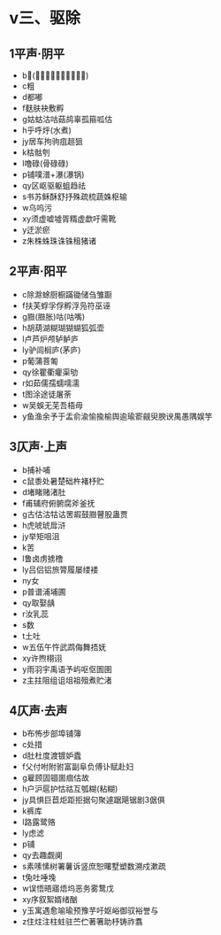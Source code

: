 ﻿# v三、驱除
## 1平声·阴平
- b𡜵(姑母，或青年女性尊称) 
- c粗
- d都嘟
- f麸肤袂敷孵
- g姑蛄沽咕菇鸪辜孤箍呱估
- h乎呼烀(水煮)
- jy居车拘驹疽趄狙
- k枯骷刳
- l噜碌(骨碌碌)
- p铺噗潽+瀑(瀑锅)
- qy区岖驱躯蛆趋祛
- s书苏稣酥舒抒殊疏梳蔬姝枢输
- w乌呜污
- xy须虚嘘墟胥糈虚歔吁需靴
- y迂淤瘀
- z朱株蛛珠诛铢租猪诸
## 2平声·阳平
- c除滁蜍厨橱蹣锄储刍雏蹰
- f扶芙蜉孚俘孵浮凫符巫诬
- g臌(臌胀)咕(咕嘴)
- h胡葫湖糊瑚猢蝴狐弧壶
- l卢芦炉颅轳鲈庐
- ly驴闾榈庐(茅庐)
- p葡蒲菩匍
- qy徐瞿衢癯渠劬
- r如茹儒孺蠕嚅濡
- t图涂途徒屠荼
- w吴蜈无芜吾梧毋
- y鱼渔余予于盂俞渝愉揄榆舆逾瑜窬觎臾腴谀禺愚隅娱竽
## 3仄声·上声
- b捕补哺
- c鼠黍处暑楚础杵褚杼贮
- d堵睹赌渚肚
- f甫辅府俯腑腐斧釜抚
- g古估沽牯诂罟嘏鼓臌瞽股蛊贾
- h虎唬琥戽浒
- jy举矩咀沮
- k苦
- l鲁卤虏掳橹
- ly吕侣铝旅膂履屡缕褛
- ny女
- p普谱浦埔圃
- qy取娶龋
- r汝乳蕊
- s数
- t土吐
- w五伍午忤武鹉侮舞捂妩
- xy许煦栩诩
- y雨羽宇禹语予屿呕伛圄圉
- z主拄阻组诅俎祖殂煮贮渚
## 4仄声·去声
- b布怖步部埠铺簿
- c处措
- d肚杜度渡镀妒蠹
- f父付咐附驸富副阜负傅讣赋赴妇
- g雇顾固锢崮痼估故
- h户沪扈护怙祜互瓠糊(粘糊)
- jy具惧巨苣炬距拒据句聚遽踞飓锯剧3倨俱
- k裤库
- l路露鹭赂
- ly虑滤
- p铺
- qy去趣觑阒
- s素嗉愫树署薯诉竖庶恕曙墅塑数溯戍漱疏
- t兔吐唾堍
- w误悟晤寤焐坞恶务雾鹜戊
- xy序叙絮婿绪酗
- y玉寓遇愈喻瑜预豫芋吁妪峪御驭裕誉与
- z住炷注柱蛀驻苎伫著箸助杼铸祚翥
